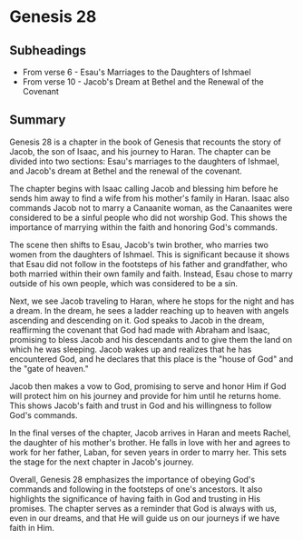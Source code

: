 # Genesis 28

## Subheadings

* From verse 6 - Esau's Marriages to the Daughters of Ishmael
* From verse 10 - Jacob's Dream at Bethel and the Renewal of the Covenant

## Summary

Genesis 28 is a chapter in the book of Genesis that recounts the story of Jacob, the son of Isaac, and his journey to Haran. The chapter can be divided into two sections: Esau's marriages to the daughters of Ishmael, and Jacob's dream at Bethel and the renewal of the covenant.

The chapter begins with Isaac calling Jacob and blessing him before he sends him away to find a wife from his mother's family in Haran. Isaac also commands Jacob not to marry a Canaanite woman, as the Canaanites were considered to be a sinful people who did not worship God. This shows the importance of marrying within the faith and honoring God's commands.

The scene then shifts to Esau, Jacob's twin brother, who marries two women from the daughters of Ishmael. This is significant because it shows that Esau did not follow in the footsteps of his father and grandfather, who both married within their own family and faith. Instead, Esau chose to marry outside of his own people, which was considered to be a sin.

Next, we see Jacob traveling to Haran, where he stops for the night and has a dream. In the dream, he sees a ladder reaching up to heaven with angels ascending and descending on it. God speaks to Jacob in the dream, reaffirming the covenant that God had made with Abraham and Isaac, promising to bless Jacob and his descendants and to give them the land on which he was sleeping. Jacob wakes up and realizes that he has encountered God, and he declares that this place is the "house of God" and the "gate of heaven."

Jacob then makes a vow to God, promising to serve and honor Him if God will protect him on his journey and provide for him until he returns home. This shows Jacob's faith and trust in God and his willingness to follow God's commands.

In the final verses of the chapter, Jacob arrives in Haran and meets Rachel, the daughter of his mother's brother. He falls in love with her and agrees to work for her father, Laban, for seven years in order to marry her. This sets the stage for the next chapter in Jacob's journey.

Overall, Genesis 28 emphasizes the importance of obeying God's commands and following in the footsteps of one's ancestors. It also highlights the significance of having faith in God and trusting in His promises. The chapter serves as a reminder that God is always with us, even in our dreams, and that He will guide us on our journeys if we have faith in Him.